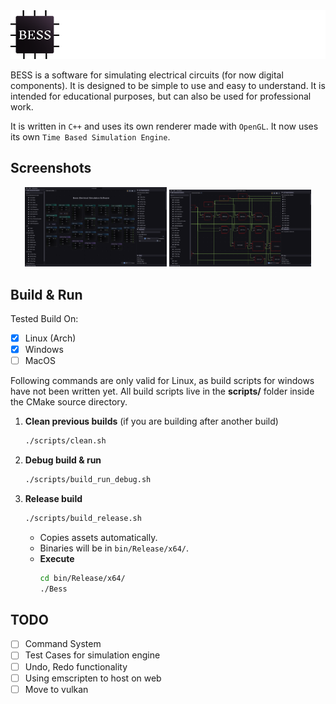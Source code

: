 <img alt="BESS: Basic Electrical Simulation Software" src="assets/images/logo/NameLogo.png"/>

BESS is a software for simulating electrical circuits (for now digital components). It is designed to be simple to use and easy to understand. It is intended for educational purposes, but can also be used for professional work.

It is written in `C++` and uses its own renderer made with `OpenGL`.
It now uses its own `Time Based Simulation Engine`.

## Screenshots

<div align="center">
  <img src="screenshots/ss1.png" alt="BESS SS1" width="45%" />
  <img src="screenshots/ss2.png" alt="BESS SS2" width="45%" />
</div>

## Build & Run
Tested Build On:
- [x] Linux (Arch)
- [x] Windows
- [ ] MacOS

Following commands are only valid for Linux, as build scripts for windows have not been written yet.
All build scripts live in the **scripts/** folder inside the CMake source directory.

1. **Clean previous builds** (if you are building after another build)
   ```bash
   ./scripts/clean.sh
   ```
2. **Debug build & run**  
   ```bash
   ./scripts/build_run_debug.sh
   ```
3. **Release build**  
   ```bash
   ./scripts/build_release.sh
   ```
   - Copies assets automatically.
   - Binaries will be in `bin/Release/x64/`.
   - **Execute**  
       ```bash
       cd bin/Release/x64/
       ./Bess
       ```
## TODO
- [ ] Command System
- [ ] Test Cases for simulation engine
- [ ] Undo, Redo functionality
- [ ] Using emscripten to host on web
- [ ] Move to vulkan
